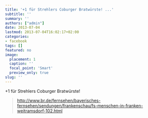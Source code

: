 ```yaml
---
title: '+1 für Strehlers Coburger Bratwürste! ...'
subtitle: ''
summary: ''
authors: ["admin"]
date: 2013-07-04
lastmod: 2013-07-04T16:02:17+02:00
categories:
- facebook
tags: []
featured: no
image:
  placement: 1
  caption: ''
  focal_point: 'Smart'
  preview_only: true
slug: ''
---
```

+1 für Strehlers Coburger Bratwürste!
> http://www.br.de/fernsehen/bayerisches-fernsehen/sendungen/frankenschau/fs-menschen-in-franken-weitramsdorf-102.html

